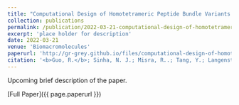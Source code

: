```yaml
---
title: "Computational Design of Homotetrameric Peptide Bundle Variants Spanning a Wide Range of Charge States"
collection: publications
permalink: /publication/2022-03-21-computational-design-of-homotetrameric-peptide-bundle-variants-spanning-a-wide-range-of-charge-states/
excerpt: 'place holder for description'
date: 2022-03-21
venue: 'Biomacromolecules'
paperurl: 'http://gr-grey.github.io/files/computational-design-of-homotetrameric-peptide-bundle-variants-spanning-a-wide-range-of-charge-states.pdf'
citation: '<b>Guo, R.</b>; Sinha, N. J.; Misra, R..; Tang, Y.; Langenstein, M.; Kim, K.; Fagan, J. A.; Kloxin, C. J.; Jensen, G. V.; Pochan, D. J.; Saven, J. G., <i>Biomacromolecules,</i> 2022, 23, 4, 1652–1661'
---
```

Upcoming brief description of the paper.

[Full Paper]({{ page.paperurl }})
